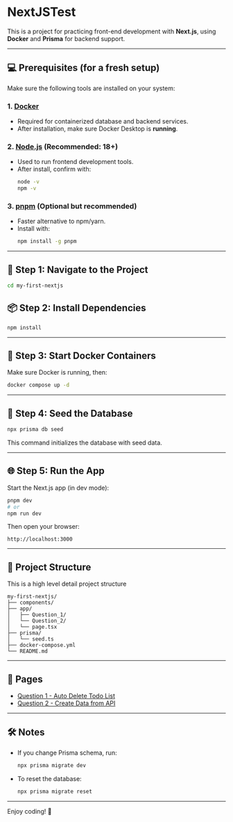# NextJSTest

This is a project for practicing front-end development with **Next.js**, using **Docker** and **Prisma** for backend support.

---

## 💻 Prerequisites (for a fresh setup)

Make sure the following tools are installed on your system:

### 1. [Docker](https://www.docker.com/)
- Required for containerized database and backend services.
- After installation, make sure Docker Desktop is **running**.

### 2. [Node.js](https://nodejs.org/) (Recommended: 18+)
- Used to run frontend development tools.
- After install, confirm with:
  ```bash
  node -v
  npm -v
  ```

### 3. [pnpm](https://pnpm.io/) (Optional but recommended)
- Faster alternative to npm/yarn.
- Install with:
  ```bash
  npm install -g pnpm
  ```

---

## 📁 Step 1: Navigate to the Project

```bash
cd my-first-nextjs
```

## 📦 Step 2: Install Dependencies

```bash
npm install
```

---

## 🐳 Step 3: Start Docker Containers

Make sure Docker is running, then:

```bash
docker compose up -d
```

---

## 🌱 Step 4: Seed the Database


```bash
npx prisma db seed
```

This command initializes the database with seed data.

---

## 🌐 Step 5: Run the App

Start the Next.js app (in dev mode):

```bash
pnpm dev
# or
npm run dev
```

Then open your browser:

```
http://localhost:3000
```

---

## 📁 Project Structure

This is a high level detail project structure 

```
my-first-nextjs/
├── components/
├── app/
│   ├── Question_1/
│   └── Question_2/
│   └── page.tsx
├── prisma/
│   └── seed.ts
├── docker-compose.yml
└── README.md
```

---

## 🔗 Pages

- [Question 1 - Auto Delete Todo List](http://localhost:3000/Question_1)
- [Question 2 - Create Data from API](http://localhost:3000/Question_2)

---

## 🛠 Notes

- If you change Prisma schema, run:
  ```bash
  npx prisma migrate dev
  ```

- To reset the database:
  ```bash
  npx prisma migrate reset
  ```

---

Enjoy coding! 🚀
